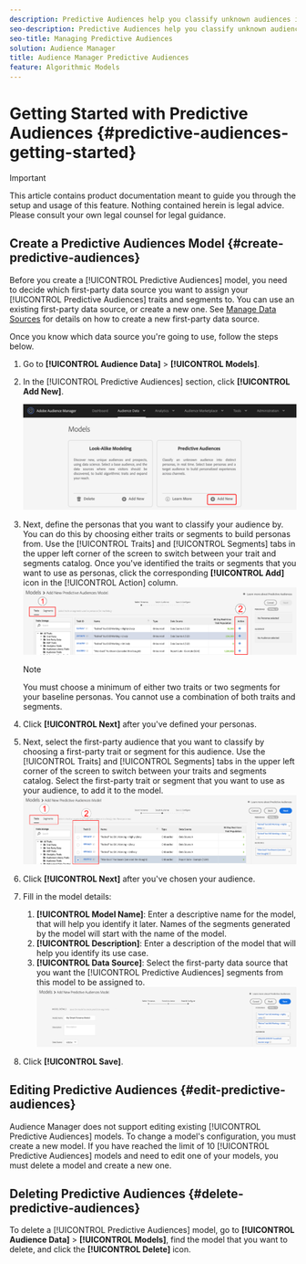 ```yaml
---
description: Predictive Audiences help you classify unknown audiences into distinct personas in real-time, using data science.
seo-description: Predictive Audiences help you classify unknown audiences into distinct personas in real-time, using data science.
seo-title: Managing Predictive Audiences
solution: Audience Manager
title: Audience Manager Predictive Audiences
feature: Algorithmic Models
---
```


# Getting Started with Predictive Audiences {#predictive-audiences-getting-started}

>[!IMPORTANT]
>This article contains product documentation meant to guide you through the setup and usage of this feature. Nothing contained herein is legal advice. Please consult your own legal counsel for legal guidance.

## Create a Predictive Audiences Model {#create-predictive-audiences}

Before you create a [!UICONTROL Predictive Audiences] model, you need to decide which first-party data source you want to assign your [!UICONTROL Predictive Audiences] traits and segments to. You can use an existing first-party data source, or create a new one. See [Manage Data Sources](https://docs.adobe.com/content/help/en/audience-manager/user-guide/features/data-sources/manage-datasources.html) for details on how to create a new first-party data source.

Once you know which data source you're going to use, follow the steps below.

1. Go to **[!UICONTROL Audience Data]** > **[!UICONTROL Models]**.
1. In the [!UICONTROL Predictive Audiences] section, click **[!UICONTROL Add New]**.

    ![smart-persona-add](assets/predictive-audiences-add.png)

1. Next, define the personas that you want to classify your audience by. You can do this by choosing either traits or segments to build personas from. Use the [!UICONTROL Traits] and [!UICONTROL Segments] tabs in the upper left corner of the screen to switch between your trait and segments catalog. Once you've identified the traits or segments that you want to use as personas, click the corresponding **[!UICONTROL Add]** icon in the [!UICONTROL Action] column.
    ![smart-persona-select-personas](assets/predictive-audiences-persona.png)
   >[!NOTE]
   >You must choose a minimum of either two traits or two segments for your baseline personas. You cannot use a combination of both traits and segments.
1. Click **[!UICONTROL Next]** after you've defined your personas.
1. Next, select the first-party audience that you want to classify by choosing a first-party trait or segment for this audience. Use the [!UICONTROL Traits] and [!UICONTROL Segments] tabs in the upper left corner of the screen to switch between your traits and segments catalog. Select the first-party trait or segment that you want to use as your audience, to add it to the model.
   ![smart-persona-select-audience](assets/predictive-audiences-audience.png)
1. Click **[!UICONTROL Next]** after you've chosen your audience.
1. Fill in the model details:
   1. **[!UICONTROL Model Name]**: Enter a descriptive name for the model, that will help you identify it later. Names of the segments generated by the model will start with the name of the model.
   2. **[!UICONTROL Description]**: Enter a description of the model that will help you identify its use case.
   3. **[!UICONTROL Data Source]**: Select the first-party data source that you want the [!UICONTROL Predictive Audiences] segments from this model to be assigned to.
   ![predictive-audiences-save](assets/predictive-audiences-save.png)
1. Click **[!UICONTROL Save]**.

## Editing Predictive Audiences {#edit-predictive-audiences}

Audience Manager does not support editing existing [!UICONTROL Predictive Audiences] models. To change a model's configuration, you must create a new model. If you have reached the limit of 10 [!UICONTROL Predictive Audiences] models and need to edit one of your models, you must delete a model and create a new one.

## Deleting Predictive Audiences {#delete-predictive-audiences}

To delete a [!UICONTROL Predictive Audiences] model, go to **[!UICONTROL Audience Data]** > **[!UICONTROL Models]**, find the model that you want to delete, and click the **[!UICONTROL Delete]** icon.
